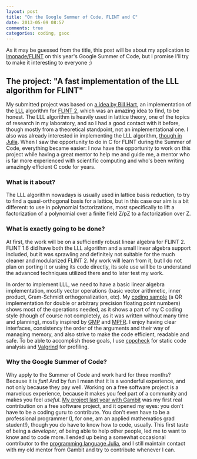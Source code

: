 ```yaml
---
layout: post
title: "On the Google Summer of Code, FLINT and C"
date: 2013-05-09 08:57
comments: true
categories: coding, gsoc
---
```


As it may be guessed from the title, this post will be about my application to [lmonade/FLINT](http://www.google-melange.com/gsoc/org/google/gsoc2013/lmonade) on this year's Google Summer of Code, but I promise I'll try to make it interesting to everyone ;)

## The project: "A fast implementation of the LLL algorithm for FLINT"

My submitted project was based on [a idea by Bill Hart](https://groups.google.com/d/msg/flint-devel/sFF3pnQKsQQ/h2iME1aR4qYJ), an implementation of the [LLL](http://en.wikipedia.org/wiki/LLL_algorithm) algorithm for [FLINT 2](http://www.flintlib.org/), which was an amazing idea to find, to be honest. The LLL algorithm is heavily used in lattice theory, one of the topics of research in my laboratory, and so I had a good contact with it before, though mostly from a theoretical standpoint, not an implementational one. I also was already interested in implementing the LLL algorithm, [though in Julia](https://groups.google.com/d/msg/julia-dev/mYCVcmM-dcQ/HB-1TueYv5cJ). When I saw the opportunity to do in C for FLINT during the Summer of Code, everything became easier: I now have the opportunity to work on this project while having a great mentor to help me and guide me, a mentor who is far more experienced with scientific computing and who's been writing amazingly efficient C code for years.

### What is it about?

The LLL algorithm nowadays is usually used in lattice basis reduction, to try to find a quasi-orthogonal basis for a lattice, but in this case our aim is a bit different: to use in polynomial factorizations, most specifically to lift a factorization of a polynomial over a finite field Z/pZ to a factorization over Z.

### What is exactly going to be done?

At first, the work will be on a sufficiently robust linear algebra for FLINT 2. FLINT 1.6 did have both the LLL algorithm and a small linear algebra support included, but it was sprawling and definitely not suitable for the much cleaner and modularized FLINT 2. My work will learn from it, but I do not plan on porting it or using its code directly, its sole use will be to understand the advanced techniques utilized there and to later test my work.

In order to implement LLL, we need to have a basic linear algebra implementation, mostly vector operations (basic vector arithmetic, inner product, Gram-Schmidt orthogonalization, etc). My [coding sample](https://github.com/andrioni/flint-code-sample) (a QR implementation for double or arbitrary precision floating point numbers) shows most of the operations needed, as it shows a part of my C coding style (though of course not completely, as it was written without many time and planning), mostly inspired by [GMP](http://gmplib.org/) and [MPFR](http://www.mpfr.org/). I enjoy having clear interfaces, consistency the order of the arguments and their way of managing memory, and also strive to make the code efficient, readable and safe. To be able to accomplish those goals, I use [cppcheck](http://cppcheck.sourceforge.net/) for static code analysis and [Valgrind](http://valgrind.org/) for profiling.

### Why the Google Summer of Code?

Why apply to the Summer of Code and work hard for three months? Because it is *fun*! And by fun I mean that it is a wonderful experience, and not only because they pay well. Working on a free software project is a marvelous experience, because it makes you feel part of a community and makes you feel *useful*. [My project last year with Gambit](http://www.google-melange.com/gsoc/project/google/gsoc2012/andrioni/7001) was my first real contribution on a free software project, and it opened my eyes: you don't have to be a coding guru to contribute. You don't even have to be a professional programmer (I, for one, am an applied mathematics grad student!), though you do have to know how to code, usually. This first taste of being a *developer*, of being able to help other people, led me to want to know and to code more.
I ended up being a somewhat occasional contributor to the [programming language Julia](http://julialang.org/), and I still maintain contact with my old mentor from Gambit and try to contribute whenever I can.
